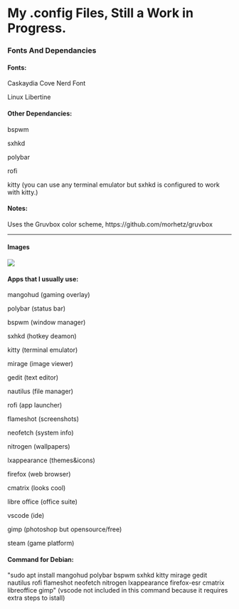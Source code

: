 <h1>My .config Files, Still a Work in Progress.</h1>

<h3>Fonts And Dependancies</h3>
<h4>Fonts:</h4>
<p>Caskaydia Cove Nerd Font</p>
<p>Linux Libertine</p>
<h4>Other Dependancies:</h4>
<p>bspwm</p>
<p>sxhkd</p>
<p>polybar</p>
<p>rofi</p>
<p>kitty (you can use any terminal emulator but sxhkd is configured to work with kitty.)</p>
<h4>Notes:</h4>
<p>Uses the Gruvbox color scheme, https://github.com/morhetz/gruvbox</p>


<hr>

<h4> Images </h4>
<img src="https://github.com/Logwheel1/dotconfig/Images/SampleImage.png"
<img src="https://github.com/Logwheel1/dotconfig/Images/SampleImage2.png"

<hr>


<h4>Apps that I usually use:</h4>
<p>mangohud (gaming overlay)</p>
<p>polybar (status bar)</p>
<p>bspwm (window manager)</p>
<p>sxhkd (hotkey deamon)</p>
<p>kitty (terminal emulator)</p>
<p>mirage (image viewer)</p>
<p>gedit (text editor)</p>
<p>nautilus (file manager)</p>
<p>rofi (app launcher)</p>
<p>flameshot (screenshots)</p>
<p>neofetch (system info)</p>
<p>nitrogen (wallpapers)</p>
<p>lxappearance (themes&icons)</p>
<p>firefox (web browser)</p>
<p>cmatrix (looks cool)</p>
<p>libre office (office suite)</p>
<p>vscode (ide)</p>
<p>gimp (photoshop but opensource/free)</p>
<p>steam (game platform)</p>


<h4>Command for Debian:</h4>
<p>"sudo apt install mangohud polybar bspwm sxhkd kitty mirage gedit nautilus rofi flameshot neofetch nitrogen lxappearance firefox-esr cmatrix libreoffice gimp" (vscode not included in this command because it requires extra steps to istall)</p>

